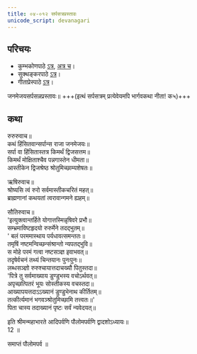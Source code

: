 ```yaml
---
title: ०४-०१२ सर्पसत्रप्रस्तावः
unicode_script: devanagari
---
```


## परिचयः
- कुम्भकोणपाठे [ऽत्र](https://archive.org/details/mahAbhArata-kumbhakoNam/page/n369), [अत्र च](https://sanskritdocuments.org/mirrors/mahabharata/mbhK/mahabharata-k-01-sa.html)।
- सुक्थङ्करपाठे [ऽत्र](http://bombay.indology.info/mahabharata/text/UD/MBh01.txt)।
- गीताप्रेस्पाठे [ऽत्र](https://archive.org/stream/mahabharata01ramauoft#page/564/mode/2up)।

जनमेजयसर्पसन्नप्रस्तावः॥ 
+++(इत्थं सर्पसत्रम् प्रत्येवेयमपि भार्गवकथा नीता! क५)+++  

## कथा

रुरुरुवाच॥  
कथं हिंसितवान्सर्पान्स राजा जनमेजयः॥  
सर्पा वा हिंसितास्तत्र किमर्थं द्विजसत्तम॥  
किमर्थं मोक्षिताश्चैव पन्नगास्तेन धीमता॥  
आस्तीकेन द्विजश्रेष्ठ श्रोतुमिच्छाम्यशेषतः॥  

ऋषिरुवाच॥  
श्रोष्यसि त्वं रुरो सर्वमास्तीकचरितं महत्॥  
ब्राह्मणानां कथयतां त्वरावान्गमने ह्यहम्॥  

सौतिरुवाच॥  
'इत्युक्त्वान्तर्हिते योगात्तस्मिन्नृषिवरे प्रभौ॥  
सम्भ्रमाविष्टहृदयो रुरुर्मेने तदद्भुतम्॥  
' बलं परममास्थाय पर्यधावत्समन्ततः॥  
तमृषिं नष्टमन्विच्छन्संश्रान्तो न्यपतद्भुवि॥  
स मोहे परमं गत्वा नष्टसञ्ज्ञ इवाभवत्॥  
तदृषेर्वचनं तथ्यं चिन्तयानः पुनःपुनः॥  
लब्धसञ्ज्ञो रुरुश्चायात्तदाचख्यौ पितुस्तदा॥  
'पित्रे तु सर्वमाख्याय डुण्डुभस्य वचोऽर्थवत्॥  
अपृच्छत्पितरं भूयः सोस्तीकस्य वचस्तदा॥  
आख्यापयत्तदाऽऽख्यानं डुण्डुभेनाथ कीर्तितम्॥  
तत्कीर्त्यमानं भगवञ्श्रोतुमिच्छामि तत्त्वतः॥'  
पिता चास्य तदाख्यानं पृष्टः सर्वं न्यवेदयत्॥ 

इति श्रीमन्महाभारते आदिपर्वणि पौलोमपर्वणि द्वादशोऽध्यायः॥  
12 ॥  

समाप्तं पौलोमपर्व ॥  
